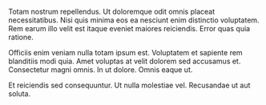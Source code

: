 Totam nostrum repellendus. Ut doloremque odit omnis placeat necessitatibus. Nisi quis minima eos ea nesciunt enim distinctio voluptatem. Rem earum illo velit est itaque eveniet maiores reiciendis. Error quas quia ratione.
 Officiis enim veniam nulla totam ipsum est. Voluptatem et sapiente rem blanditiis modi quia. Amet voluptas at velit dolorem sed accusamus et. Consectetur magni omnis. In ut dolore. Omnis eaque ut.
 Et reiciendis sed consequuntur. Ut nulla molestiae vel. Recusandae ut aut soluta.